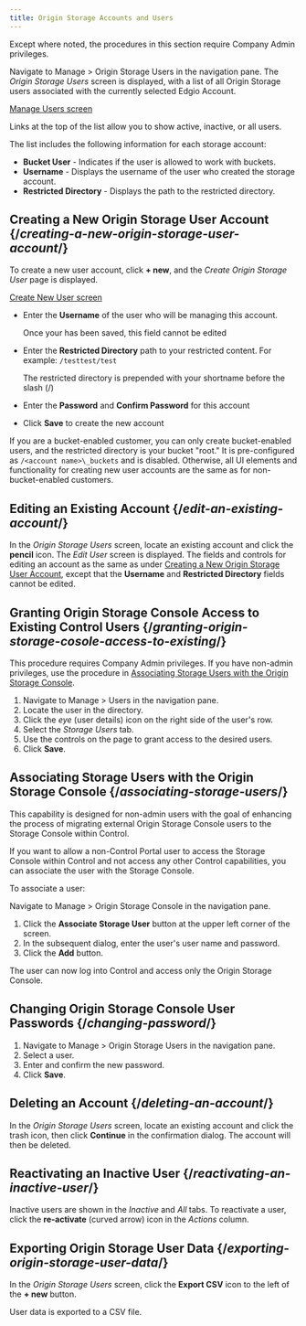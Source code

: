 ```yaml
---
title: Origin Storage Accounts and Users
---
```

<Callout type="info">Except where noted, the procedures in this section require Company Admin privileges.
</Callout>

Navigate to Manage > Origin Storage Users in the navigation pane. The *Origin Storage Users* screen is displayed, with a list of all Origin Storage users associated with the currently selected Edgio Account.

[Manage Users screen](/images/delivery/storage/manage.png)

Links at the top of the list allow you to show active, inactive, or all users.

The list includes the following information for each storage account:

-   **Bucket User** - Indicates if the user is allowed to work with buckets.
-   **Username** - Displays the username of the user who created the storage account.
-   **Restricted Directory** - Displays the path to the restricted directory.

## Creating a New Origin Storage User Account  {/*creating-a-new-origin-storage-user-account*/}

To create a new user account, click **+ new**, and the *Create Origin Storage User* page is displayed.

[Create New User screen](/images/delivery/storage/create.png)

-   Enter the **Username** of the user who will be managing this account.

    Once your has been saved, this field cannot be edited
-   Enter the **Restricted Directory** path to your restricted content. For example: `/testtest/test`

    The restricted directory is prepended with your shortname before the slash (/)
-   Enter the **Password** and **Confirm Password** for this account
-   Click **Save** to create the new account

<Callout type="info">If you are a bucket-enabled customer, you can only create bucket-enabled users, and the restricted directory is your bucket "root." It is pre-configured as `/<account name>\_buckets` and is disabled. Otherwise, all UI elements and functionality for creating new user accounts are the same as for non-bucket-enabled customers.</Callout>

## Editing an Existing Account  {/*edit-an-existing-account*/}

In the *Origin Storage Users* screen, locate an existing account and click the **pencil** icon. The *Edit User* screen is displayed. The fields and controls for editing an account as the same as under [Creating a New Origin Storage User Account](#creating-a-new-origin-storage-user-account), except that the **Username** and **Restricted Directory** fields cannot be edited.

## Granting Origin Storage Console Access to Existing Control Users {/*granting-origin-storage-cosole-access-to-existing*/}

<Callout type="info">This procedure requires Company Admin privileges. If you have non-admin privileges, use the procedure in [Associating Storage Users with the Origin Storage Console](#associating-storage-users).</Callout>

1. Navigate to Manage > Users in the navigation pane.
2. Locate the user in the directory.
3. Click the *eye* (user details) icon on the right side of the user's row.
4. Select the *Storage Users* tab.
5. Use the controls on the page to grant access to the desired users.
6. Click **Save**.

## Associating Storage Users with the Origin Storage Console {/*associating-storage-users*/}

<Callout type="info">This capability is designed for non-admin users with the goal of enhancing the process of migrating external Origin Storage Console users to the Storage Console within Control.</Callout>

If you want to allow a non-Control Portal user to access the Storage Console within Control and not access any other Control capabilities, you can associate the user with the Storage Console.

To associate a user:

Navigate to Manage > Origin Storage Console in the navigation pane.
1. Click the **Associate Storage User** button at the upper left corner of the screen.
2. In the subsequent dialog, enter the user's user name and password.
3. Click the **Add** button.

The user can now log into Control and access only the Origin Storage Console.

## Changing Origin Storage Console User Passwords {/*changing-password*/}

1. Navigate to Manage > Origin Storage Users in the navigation pane.
2. Select a user.
3. Enter and confirm the new password.
4. Click **Save**.

## Deleting an Account  {/*deleting-an-account*/}

In the *Origin Storage Users* screen, locate an existing account and click the trash icon, then click **Continue** in the confirmation dialog. The account will then be deleted.

## Reactivating an Inactive User  {/*reactivating-an-inactive-user*/}

Inactive users are shown in the *Inactive* and *All* tabs. To reactivate a user, click the **re-activate** (curved arrow) icon in the *Actions* column.

## Exporting Origin Storage User Data  {/*exporting-origin-storage-user-data*/}

In the *Origin Storage Users* screen, click the **Export CSV** icon to the left of the **+ new** button.

User data is exported to a CSV file.

